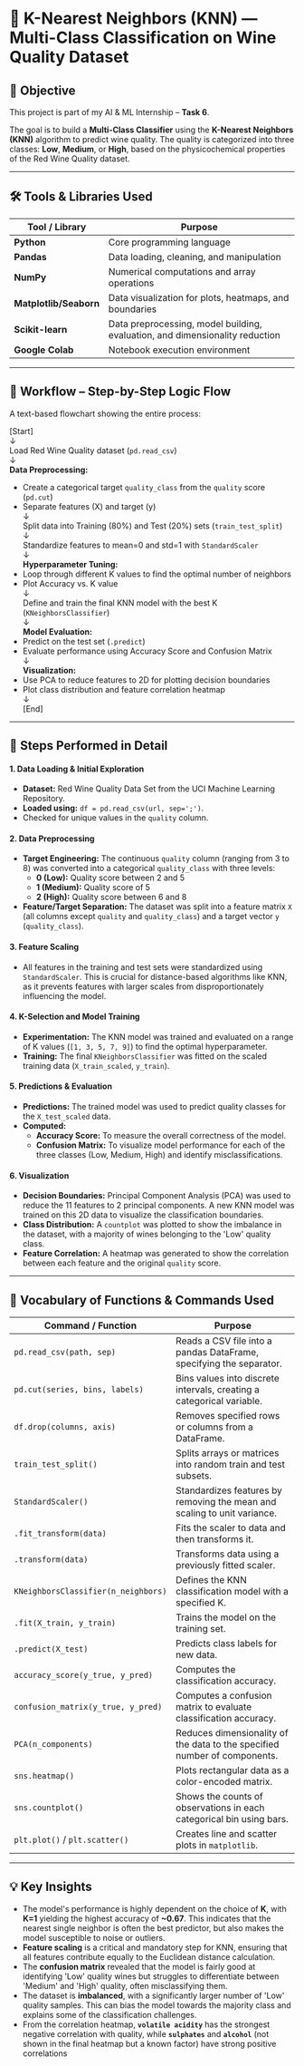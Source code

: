 # 🍷 K-Nearest Neighbors (KNN) — Multi-Class Classification on Wine Quality Dataset

## 🎯 Objective

This project is part of my AI & ML Internship – **Task 6**.

The goal is to build a **Multi-Class Classifier** using the **K-Nearest Neighbors (KNN)** algorithm to predict wine quality. The quality is categorized into three classes: **Low**, **Medium**, or **High**, based on the physicochemical properties of the Red Wine Quality dataset.

---

## 🛠️ Tools & Libraries Used

|Tool / Library|Purpose|
|---|---|
|**Python**|Core programming language|
|**Pandas**|Data loading, cleaning, and manipulation|
|**NumPy**|Numerical computations and array operations|
|**Matplotlib/Seaborn**|Data visualization for plots, heatmaps, and boundaries|
|**Scikit-learn**|Data preprocessing, model building, evaluation, and dimensionality reduction|
|**Google Colab**|Notebook execution environment|

---

## 🔄 Workflow – Step-by-Step Logic Flow

A text-based flowchart showing the entire process:

[Start]  
↓  
Load Red Wine Quality dataset (`pd.read_csv`)  
↓  
**Data Preprocessing:**

- Create a categorical target `quality_class` from the `quality` score (`pd.cut`)
- Separate features (X) and target (y)  
    ↓  
    Split data into Training (80%) and Test (20%) sets (`train_test_split`)  
    ↓  
    Standardize features to mean=0 and std=1 with `StandardScaler`  
    ↓  
    **Hyperparameter Tuning:**
- Loop through different K values to find the optimal number of neighbors
- Plot Accuracy vs. K value  
    ↓  
    Define and train the final KNN model with the best K (`KNeighborsClassifier`)  
    ↓  
    **Model Evaluation:**
- Predict on the test set (`.predict`)
- Evaluate performance using Accuracy Score and Confusion Matrix  
    ↓  
    **Visualization:**
- Use PCA to reduce features to 2D for plotting decision boundaries
- Plot class distribution and feature correlation heatmap  
    ↓  
    [End]

---

## 🔢 Steps Performed in Detail

#### 1. Data Loading & Initial Exploration

- **Dataset:** Red Wine Quality Data Set from the UCI Machine Learning Repository.
- **Loaded using:** `df = pd.read_csv(url, sep=';')`.
- Checked for unique values in the `quality` column.

#### 2. Data Preprocessing

- **Target Engineering:** The continuous `quality` column (ranging from 3 to 8) was converted into a categorical `quality_class` with three levels:
    - **0 (Low):** Quality score between 2 and 5
    - **1 (Medium):** Quality score of 5
    - **2 (High):** Quality score between 6 and 8
- **Feature/Target Separation:** The dataset was split into a feature matrix `X` (all columns except `quality` and `quality_class`) and a target vector `y` (`quality_class`).

#### 3. Feature Scaling

- All features in the training and test sets were standardized using `StandardScaler`. This is crucial for distance-based algorithms like KNN, as it prevents features with larger scales from disproportionately influencing the model.

#### 4. K-Selection and Model Training

- **Experimentation:** The KNN model was trained and evaluated on a range of K values (`[1, 3, 5, 7, 9]`) to find the optimal hyperparameter.
- **Training:** The final `KNeighborsClassifier` was fitted on the scaled training data (`X_train_scaled`, `y_train`).

#### 5. Predictions & Evaluation

- **Predictions:** The trained model was used to predict quality classes for the `X_test_scaled` data.
- **Computed:**
    - **Accuracy Score:** To measure the overall correctness of the model.
    - **Confusion Matrix:** To visualize model performance for each of the three classes (Low, Medium, High) and identify misclassifications.

#### 6. Visualization

- **Decision Boundaries:** Principal Component Analysis (PCA) was used to reduce the 11 features to 2 principal components. A new KNN model was trained on this 2D data to visualize the classification boundaries.
- **Class Distribution:** A `countplot` was plotted to show the imbalance in the dataset, with a majority of wines belonging to the 'Low' quality class.
- **Feature Correlation:** A heatmap was generated to show the correlation between each feature and the original `quality` score.

---

## 📙 Vocabulary of Functions & Commands Used

|Command / Function|Purpose|
|---|---|
|`pd.read_csv(path, sep)`|Reads a CSV file into a pandas DataFrame, specifying the separator.|
|`pd.cut(series, bins, labels)`|Bins values into discrete intervals, creating a categorical variable.|
|`df.drop(columns, axis)`|Removes specified rows or columns from a DataFrame.|
|`train_test_split()`|Splits arrays or matrices into random train and test subsets.|
|`StandardScaler()`|Standardizes features by removing the mean and scaling to unit variance.|
|`.fit_transform(data)`|Fits the scaler to data and then transforms it.|
|`.transform(data)`|Transforms data using a previously fitted scaler.|
|`KNeighborsClassifier(n_neighbors)`|Defines the KNN classification model with a specified K.|
|`.fit(X_train, y_train)`|Trains the model on the training set.|
|`.predict(X_test)`|Predicts class labels for new data.|
|`accuracy_score(y_true, y_pred)`|Computes the classification accuracy.|
|`confusion_matrix(y_true, y_pred)`|Computes a confusion matrix to evaluate classification accuracy.|
|`PCA(n_components)`|Reduces dimensionality of the data to the specified number of components.|
|`sns.heatmap()`|Plots rectangular data as a color-encoded matrix.|
|`sns.countplot()`|Shows the counts of observations in each categorical bin using bars.|
|`plt.plot()` / `plt.scatter()`|Creates line and scatter plots in `matplotlib`.|

---

## 💡 Key Insights

- The model's performance is highly dependent on the choice of **K**, with **K=1** yielding the highest accuracy of **~0.67**. This indicates that the nearest single neighbor is often the best predictor, but also makes the model susceptible to noise or outliers.
- **Feature scaling** is a critical and mandatory step for KNN, ensuring that all features contribute equally to the Euclidean distance calculation.
- The **confusion matrix** revealed that the model is fairly good at identifying 'Low' quality wines but struggles to differentiate between 'Medium' and 'High' quality, often misclassifying them.
- The dataset is **imbalanced**, with a significantly larger number of 'Low' quality samples. This can bias the model towards the majority class and explains some of the classification challenges.
- From the correlation heatmap, **`volatile acidity`** has the strongest negative correlation with quality, while **`sulphates`** and **`alcohol`** (not shown in the final heatmap but a known factor) have strong positive correlations
